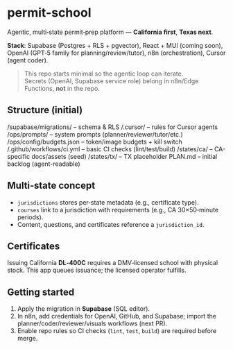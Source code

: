 # permit-school

Agentic, multi‑state permit‑prep platform — **California first**, **Texas next**.

**Stack**: Supabase (Postgres + RLS + pgvector), React + MUI (coming soon), OpenAI (GPT‑5 family for planning/review/tutor), n8n (orchestration), Cursor (agent coder).

> This repo starts minimal so the agentic loop can iterate.  
> Secrets (OpenAI, Supabase service role) belong in n8n/Edge Functions, **not** in the repo.

## Structure (initial)
/supabase/migrations/      – schema & RLS
/.cursor/                  – rules for Cursor agents
/ops/prompts/              – system prompts (planner/reviewer/tutor/etc.)
/ops/config/budgets.json   – token/image budgets + kill switch
/.github/workflows/ci.yml  – basic CI checks (lint/test/build)
/states/ca/                – CA-specific docs/assets (seed)
/states/tx/                – TX placeholder
PLAN.md                    – initial backlog (agent-readable)

## Multi‑state concept
- `jurisdictions` stores per‑state metadata (e.g., certificate type).
- `courses` link to a jurisdiction with requirements (e.g., CA 30×50‑minute periods).
- Content, questions, and certificates reference a `jurisdiction_id`.

## Certificates
Issuing California **DL‑400C** requires a DMV‑licensed school with physical stock. This app queues issuance; the licensed operator fulfills.

## Getting started
1. Apply the migration in **Supabase** (SQL editor).  
2. In n8n, add credentials for OpenAI, GitHub, and Supabase; import the planner/coder/reviewer/visuals workflows (next PR).  
3. Enable repo rules so CI checks (`lint`, `test`, `build`) are required before merge.